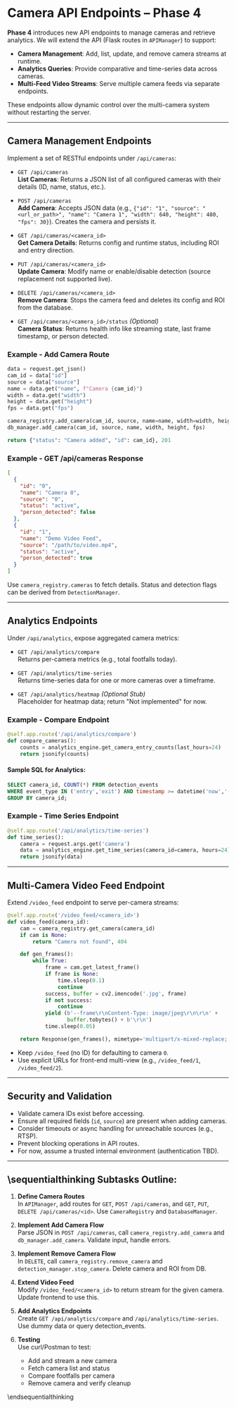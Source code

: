 # Camera API Endpoints – Phase 4

**Phase 4** introduces new API endpoints to manage cameras and retrieve analytics. We will extend the API (Flask routes in `APIManager`) to support:

- **Camera Management**: Add, list, update, and remove camera streams at runtime.
- **Analytics Queries**: Provide comparative and time-series data across cameras.
- **Multi-Feed Video Streams**: Serve multiple camera feeds via separate endpoints.

These endpoints allow dynamic control over the multi-camera system without restarting the server.

---

## Camera Management Endpoints

Implement a set of RESTful endpoints under `/api/cameras`:

- `GET /api/cameras`  
  **List Cameras**: Returns a JSON list of all configured cameras with their details (ID, name, status, etc.).

- `POST /api/cameras`  
  **Add Camera**: Accepts JSON data (e.g., `{"id": "1", "source": "<url_or_path>", "name": "Camera 1", "width": 640, "height": 480, "fps": 30}`). Creates the camera and persists it.

- `GET /api/cameras/<camera_id>`  
  **Get Camera Details**: Returns config and runtime status, including ROI and entry direction.

- `PUT /api/cameras/<camera_id>`  
  **Update Camera**: Modify name or enable/disable detection (source replacement not supported live).

- `DELETE /api/cameras/<camera_id>`  
  **Remove Camera**: Stops the camera feed and deletes its config and ROI from the database.

- `GET /api/cameras/<camera_id>/status` *(Optional)*  
  **Camera Status**: Returns health info like streaming state, last frame timestamp, or person detected.

### Example - Add Camera Route

```python
data = request.get_json()
cam_id = data["id"]
source = data["source"]
name = data.get("name", f"Camera {cam_id}")
width = data.get("width")
height = data.get("height")
fps = data.get("fps")

camera_registry.add_camera(cam_id, source, name=name, width=width, height=height, fps=fps)
db_manager.add_camera(cam_id, source, name, width, height, fps)

return {"status": "Camera added", "id": cam_id}, 201
```

### Example - GET /api/cameras Response

```json
[
  {
    "id": "0",
    "name": "Camera 0",
    "source": "0",
    "status": "active",
    "person_detected": false
  },
  {
    "id": "1",
    "name": "Demo Video Feed",
    "source": "/path/to/video.mp4",
    "status": "active",
    "person_detected": true
  }
]
```

Use `camera_registry.cameras` to fetch details. Status and detection flags can be derived from `DetectionManager`.

---

## Analytics Endpoints

Under `/api/analytics`, expose aggregated camera metrics:

- `GET /api/analytics/compare`  
  Returns per-camera metrics (e.g., total footfalls today).

- `GET /api/analytics/time-series`  
  Returns time-series data for one or more cameras over a timeframe.

- `GET /api/analytics/heatmap` *(Optional Stub)*  
  Placeholder for heatmap data; return "Not implemented" for now.

### Example - Compare Endpoint

```python
@self.app.route('/api/analytics/compare')
def compare_cameras():
    counts = analytics_engine.get_camera_entry_counts(last_hours=24)
    return jsonify(counts)
```

#### Sample SQL for Analytics:

```sql
SELECT camera_id, COUNT(*) FROM detection_events 
WHERE event_type IN ('entry','exit') AND timestamp >= datetime('now','-1 day')
GROUP BY camera_id;
```

### Example - Time Series Endpoint

```python
@self.app.route('/api/analytics/time-series')
def time_series():
    camera = request.args.get('camera')
    data = analytics_engine.get_time_series(camera_id=camera, hours=24)
    return jsonify(data)
```

---

## Multi-Camera Video Feed Endpoint

Extend `/video_feed` endpoint to serve per-camera streams:

```python
@self.app.route('/video_feed/<camera_id>')
def video_feed(camera_id):
    cam = camera_registry.get_camera(camera_id)
    if cam is None:
        return "Camera not found", 404

    def gen_frames():
        while True:
            frame = cam.get_latest_frame()
            if frame is None:
                time.sleep(0.1)
                continue
            success, buffer = cv2.imencode('.jpg', frame)
            if not success:
                continue
            yield (b'--frame\r\nContent-Type: image/jpeg\r\n\r\n' +
                   buffer.tobytes() + b'\r\n')
            time.sleep(0.05)

    return Response(gen_frames(), mimetype='multipart/x-mixed-replace; boundary=frame')
```

- Keep `/video_feed` (no ID) for defaulting to camera `0`.
- Use explicit URLs for front-end multi-view (e.g., `/video_feed/1`, `/video_feed/2`).

---

## Security and Validation

- Validate camera IDs exist before accessing.
- Ensure all required fields (`id`, `source`) are present when adding cameras.
- Consider timeouts or async handling for unreachable sources (e.g., RTSP).
- Prevent blocking operations in API routes.
- For now, assume a trusted internal environment (authentication TBD).

---

## \sequentialthinking Subtasks Outline:

1. **Define Camera Routes**  
   In `APIManager`, add routes for `GET`, `POST /api/cameras`, and `GET`, `PUT`, `DELETE /api/cameras/<id>`. Use `CameraRegistry` and `DatabaseManager`.

2. **Implement Add Camera Flow**  
   Parse JSON in `POST /api/cameras`, call `camera_registry.add_camera` and `db_manager.add_camera`. Validate input, handle errors.

3. **Implement Remove Camera Flow**  
   In `DELETE`, call `camera_registry.remove_camera` and `detection_manager.stop_camera`. Delete camera and ROI from DB.

4. **Extend Video Feed**  
   Modify `/video_feed/<camera_id>` to return stream for the given camera. Update frontend to use this.

5. **Add Analytics Endpoints**  
   Create `GET /api/analytics/compare` and `/api/analytics/time-series`. Use dummy data or query detection_events.

6. **Testing**  
   Use curl/Postman to test:
   - Add and stream a new camera
   - Fetch camera list and status
   - Compare footfalls per camera
   - Remove camera and verify cleanup

\endsequentialthinking
